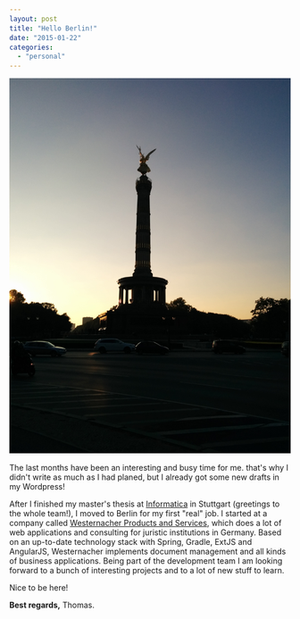 ```yaml
---
layout: post
title: "Hello Berlin!"
date: "2015-01-22"
categories:
  - "personal"
---
```


![](/images/2015/berlin.jpeg)

The last months have been an interesting and busy time for me.
that's why I didn't write as much as I had planed, but I already got some new drafts in my Wordpress! 

After I finished my master's thesis at [Informatica](http://www.informatica.com) in Stuttgart (greetings to the whole team!), I moved to Berlin for my first "real" job. 
I started at a company called [Westernacher Products and Services](http://www.westernacher.com), which does a lot of web applications and consulting for juristic institutions in Germany. 
Based on an up-to-date technology stack with Spring, Gradle, ExtJS and AngularJS, Westernacher implements document management and all kinds of business applications. 
Being part of the development team I am looking forward to a bunch of interesting projects and to a lot of new stuff to learn. 

Nice to be here!

**Best regards,** Thomas.
